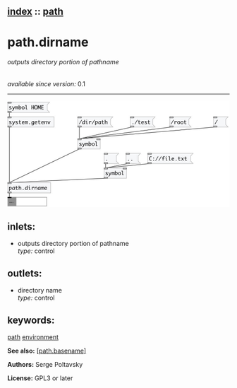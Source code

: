 [index](index.html) :: [path](category_path.html)
---

# path.dirname

###### outputs directory portion of pathname

*available since version:* 0.1

---




[![example](../examples/img/path.dirname.jpg)](../examples/pd/path.dirname.pd)









## inlets:

* outputs directory portion of pathname<br>
_type:_ control



## outlets:

* directory name<br>
_type:_ control



## keywords:

[path](keywords/path.html)
[environment](keywords/environment.html)



**See also:**
[\[path.basename\]](path.basename.html)




**Authors:** Serge Poltavsky




**License:** GPL3 or later





